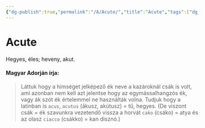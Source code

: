 ```yaml
---
{"dg-publish":true,"permalink":"/A/Acute/","title":"Acute","tags":["dg_uploaded"],"created":"2023-11-06T01:54","updated":"2023-11-06T01:54"}
---
```



# Acute

Hegyes, éles; heveny, akut.  

#### Magyar Adorján írja:  

> Láttuk hogy a hímséget jelképező ék neve a kazároknál csák is volt, ami azonban nem kell azt jelentse hogy az egymássalhangzós ék, vagy ák szót ék értelemmel ne használták volna. Tudjuk hogy a latinban is `acus`, `acutus` (ákusz, akútusz) = tű, hegyes. (De viszont csák = ék szavunkra vezetendő vissza a horvát `cako` (csáko) = atya és az olasz `ciacco` (csákko) = kan disznó.)  